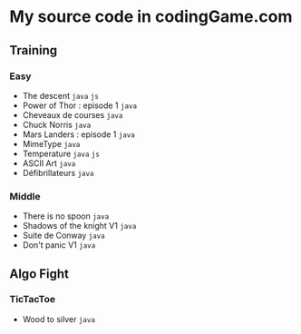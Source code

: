 # My source code in codingGame.com

## Training 
### Easy 
- The descent ```java``` ```js``` 
- Power of Thor  : episode 1 ```java```
- Cheveaux de courses ```java```
- Chuck Norris ```java```
- Mars Landers : episode 1 ```java```
- MimeType ```java```
- Temperature ```java``` ```js``` 
- ASCII Art ```java```
- Défibrillateurs ```java```

### Middle
- There is no spoon ```java```
- Shadows of the knight V1 ```java```
- Suite de Conway ```java```
- Don't panic V1 ```java```

## Algo Fight
### TicTacToe
- Wood to silver ```java```
